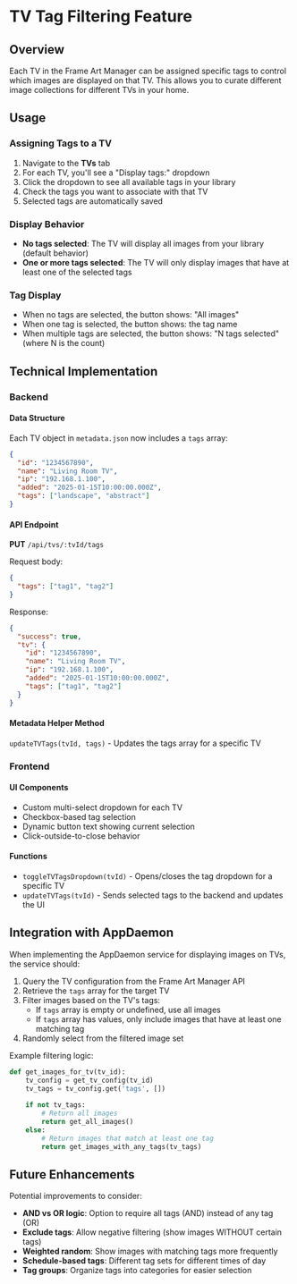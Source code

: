 # TV Tag Filtering Feature

## Overview
Each TV in the Frame Art Manager can be assigned specific tags to control which images are displayed on that TV. This allows you to curate different image collections for different TVs in your home.

## Usage

### Assigning Tags to a TV
1. Navigate to the **TVs** tab
2. For each TV, you'll see a "Display tags:" dropdown
3. Click the dropdown to see all available tags in your library
4. Check the tags you want to associate with that TV
5. Selected tags are automatically saved

### Display Behavior
- **No tags selected**: The TV will display all images from your library (default behavior)
- **One or more tags selected**: The TV will only display images that have at least one of the selected tags

### Tag Display
- When no tags are selected, the button shows: "All images"
- When one tag is selected, the button shows: the tag name
- When multiple tags are selected, the button shows: "N tags selected" (where N is the count)

## Technical Implementation

### Backend

#### Data Structure
Each TV object in `metadata.json` now includes a `tags` array:
```json
{
  "id": "1234567890",
  "name": "Living Room TV",
  "ip": "192.168.1.100",
  "added": "2025-01-15T10:00:00.000Z",
  "tags": ["landscape", "abstract"]
}
```

#### API Endpoint
**PUT** `/api/tvs/:tvId/tags`

Request body:
```json
{
  "tags": ["tag1", "tag2"]
}
```

Response:
```json
{
  "success": true,
  "tv": {
    "id": "1234567890",
    "name": "Living Room TV",
    "ip": "192.168.1.100",
    "added": "2025-01-15T10:00:00.000Z",
    "tags": ["tag1", "tag2"]
  }
}
```

#### Metadata Helper Method
`updateTVTags(tvId, tags)` - Updates the tags array for a specific TV

### Frontend

#### UI Components
- Custom multi-select dropdown for each TV
- Checkbox-based tag selection
- Dynamic button text showing current selection
- Click-outside-to-close behavior

#### Functions
- `toggleTVTagsDropdown(tvId)` - Opens/closes the tag dropdown for a specific TV
- `updateTVTags(tvId)` - Sends selected tags to the backend and updates the UI

## Integration with AppDaemon

When implementing the AppDaemon service for displaying images on TVs, the service should:

1. Query the TV configuration from the Frame Art Manager API
2. Retrieve the `tags` array for the target TV
3. Filter images based on the TV's tags:
   - If `tags` array is empty or undefined, use all images
   - If `tags` array has values, only include images that have at least one matching tag
4. Randomly select from the filtered image set

Example filtering logic:
```python
def get_images_for_tv(tv_id):
    tv_config = get_tv_config(tv_id)
    tv_tags = tv_config.get('tags', [])
    
    if not tv_tags:
        # Return all images
        return get_all_images()
    else:
        # Return images that match at least one tag
        return get_images_with_any_tags(tv_tags)
```

## Future Enhancements

Potential improvements to consider:
- **AND vs OR logic**: Option to require all tags (AND) instead of any tag (OR)
- **Exclude tags**: Allow negative filtering (show images WITHOUT certain tags)
- **Weighted random**: Show images with matching tags more frequently
- **Schedule-based tags**: Different tag sets for different times of day
- **Tag groups**: Organize tags into categories for easier selection
